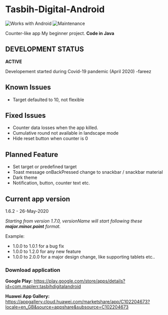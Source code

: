 # Tasbih-Digital-Android

![Works with Android](https://img.shields.io/badge/Works_with-Android-green?style=flat-square)
![Maintenance](https://img.shields.io/maintenance/yes/2020)


Counter-like app My beginner project. **Code in Java**

##  DEVELOPMENT STATUS
 **ACTIVE**

Developement started during Covid-19 pandemic (April 2020) -fareez

## Known Issues
- Target defaulted to 10, not flexible

## Fixed Issues
- Counter data losses when the app killed.
- Cumulative round not available in landscape mode
- Hide reset button when counter is 0

## Planned Feature
- Set target or predefined target
- Toast message onBackPressed change to snackbar / snackbar material
- Dark theme
- Notification, button, counter text etc.

## Current app version
1.6.2 - 26-May-2020

*Starting from version 1.7.0, versionName will start following these **major.minor.point** format.*

Example:
- 1.0.0 to 1.0.1 for a bug fix
- 1.0.0 to 1.2.0 for any new feature
- 1.0.0 to 2.0.0 for a major design change, like supporting tablets etc..

### Download application
**Google Play:** https://play.google.com/store/apps/details?id=com.maplerr.tasbihdigitalandroid

**Huawei App Gallery:** https://appgallery.cloud.huawei.com/marketshare/app/C102204673?locale=en_GB&source=appshare&subsource=C102204673
